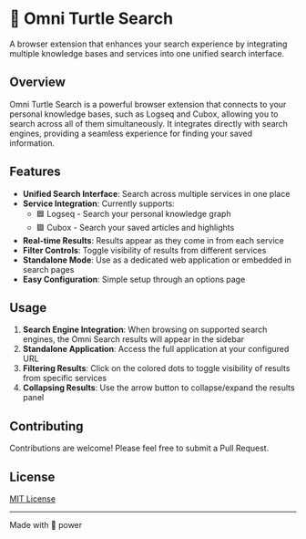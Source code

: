 # 🐢 Omni Turtle Search

A browser extension that enhances your search experience by integrating multiple knowledge bases and services into one unified search interface.

## Overview

Omni Turtle Search is a powerful browser extension that connects to your personal knowledge bases, such as Logseq and Cubox, allowing you to search across all of them simultaneously. It integrates directly with search engines, providing a seamless experience for finding your saved information.

## Features

- **Unified Search Interface**: Search across multiple services in one place
- **Service Integration**: Currently supports:
  - 🟦 Logseq - Search your personal knowledge graph
  - 🟪 Cubox - Search your saved articles and highlights
- **Real-time Results**: Results appear as they come in from each service
- **Filter Controls**: Toggle visibility of results from different services
- **Standalone Mode**: Use as a dedicated web application or embedded in search pages
- **Easy Configuration**: Simple setup through an options page

## Usage

1. **Search Engine Integration**: When browsing on supported search engines, the Omni Search results will appear in the sidebar
2. **Standalone Application**: Access the full application at your configured URL
3. **Filtering Results**: Click on the colored dots to toggle visibility of results from specific services
4. **Collapsing Results**: Use the arrow button to collapse/expand the results panel

## Contributing

Contributions are welcome! Please feel free to submit a Pull Request.

## License

[MIT License](LICENSE)

---

Made with 🐢 power